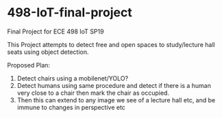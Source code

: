 # 498-IoT-final-project
Final Project for ECE 498 IoT SP19


This Project attempts to detect free and open spaces to study/lecture hall seats using object detection.

Proposed Plan:

1) Detect chairs using a mobilenet/YOLO?
2) Detect humans using same procedure and detect if there is a human very close to a chair then mark the chair as occupied.
3) Then this can extend to any image we see of a lecture hall etc, and be immune to changes in perspective etc 
